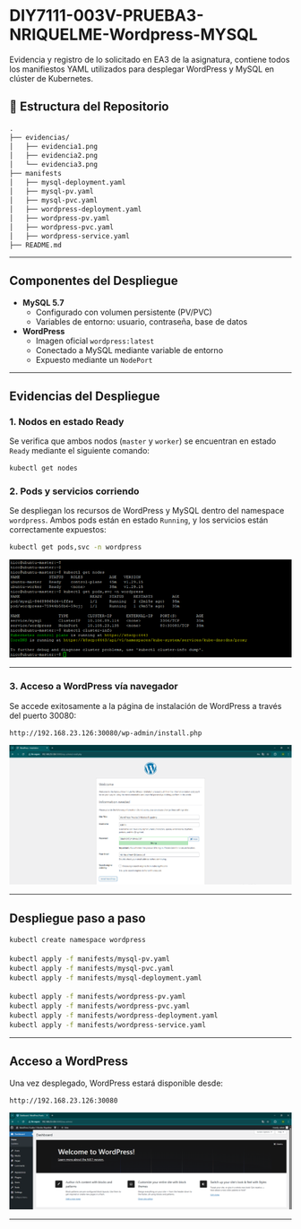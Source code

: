 # DIY7111-003V-PRUEBA3-NRIQUELME-Wordpress-MYSQL
Evidencia y registro de lo solicitado en EA3 de la asignatura, contiene todos los manifiestos YAML utilizados para desplegar WordPress y MySQL en clúster de Kubernetes.


## 📁 Estructura del Repositorio

```
.
├── evidencias/
│   ├── evidencia1.png
│   ├── evidencia2.png
│   └── evidencia3.png
├── manifests
│   ├── mysql-deployment.yaml
│   ├── mysql-pv.yaml
│   ├── mysql-pvc.yaml
│   ├── wordpress-deployment.yaml
│   ├── wordpress-pv.yaml
│   ├── wordpress-pvc.yaml
│   ├── wordpress-service.yaml
├── README.md
```

---

##  Componentes del Despliegue

- **MySQL 5.7**
  - Configurado con volumen persistente (PV/PVC)
  - Variables de entorno: usuario, contraseña, base de datos
- **WordPress**
  - Imagen oficial `wordpress:latest`
  - Conectado a MySQL mediante variable de entorno
  - Expuesto mediante un `NodePort`

---

##  Evidencias del Despliegue

###  1. Nodos en estado Ready

Se verifica que ambos nodos (`master` y `worker`) se encuentran en estado `Ready` mediante el siguiente comando:

```bash
kubectl get nodes
```

###  2. Pods y servicios corriendo

Se despliegan los recursos de WordPress y MySQL dentro del namespace `wordpress`. Ambos pods están en estado `Running`, y los servicios están correctamente expuestos:

```bash
kubectl get pods,svc -n wordpress
```

![kubectl get nodes](evidencias/evidencia1.png)


---

###  3. Acceso a WordPress vía navegador

Se accede exitosamente a la página de instalación de WordPress a través del puerto 30080:

```
http://192.168.23.126:30080/wp-admin/install.php
```

![wordpress nodeport](evidencias/evidencia2.png)


---

##  Despliegue paso a paso

```bash
kubectl create namespace wordpress

kubectl apply -f manifests/mysql-pv.yaml
kubectl apply -f manifests/mysql-pvc.yaml
kubectl apply -f manifests/mysql-deployment.yaml

kubectl apply -f manifests/wordpress-pv.yaml
kubectl apply -f manifests/wordpress-pvc.yaml
kubectl apply -f manifests/wordpress-deployment.yaml
kubectl apply -f manifests/wordpress-service.yaml
```

---

##  Acceso a WordPress

Una vez desplegado, WordPress estará disponible desde:

```
http://192.168.23.126:30080
```

![wordpress nodeport](evidencias/evidencia3.png)

---
